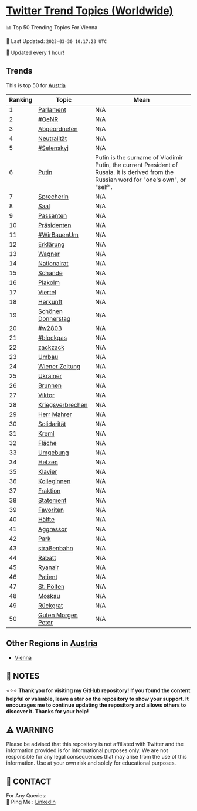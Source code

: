 [Twitter Trend Topics (Worldwide)](https://github.com/ErcinDedeoglu/Twitter-Trend-Topics)
==========


📊 Top 50 Trending Topics For Vienna

📆 Last Updated: `2023-03-30 10:17:23 UTC`

🔧 Updated every 1 hour!


## Trends

This is top 50 for [Austria](</Austria>)

| Ranking | Topic | Mean |
| ------- | ------------ | ------------ |
| 1 | [Parlament](http://twitter.com/search?q=Parlament) | N/A |
| 2 | [#OeNR](http://twitter.com/search?q=%23OeNR) | N/A |
| 3 | [Abgeordneten](http://twitter.com/search?q=Abgeordneten) | N/A |
| 4 | [Neutralität](http://twitter.com/search?q=Neutralit%c3%a4t) | N/A |
| 5 | [#Selenskyj](http://twitter.com/search?q=%23Selenskyj) | N/A |
| 6 | [Putin](http://twitter.com/search?q=Putin) | Putin is the surname of Vladimir Putin, the current President of Russia. It is derived from the Russian word for "one's own", or "self". |
| 7 | [Sprecherin](http://twitter.com/search?q=Sprecherin) | N/A |
| 8 | [Saal](http://twitter.com/search?q=Saal) | N/A |
| 9 | [Passanten](http://twitter.com/search?q=Passanten) | N/A |
| 10 | [Präsidenten](http://twitter.com/search?q=Pr%c3%a4sidenten) | N/A |
| 11 | [#WirBauenUm](http://twitter.com/search?q=%23WirBauenUm) | N/A |
| 12 | [Erklärung](http://twitter.com/search?q=Erkl%c3%a4rung) | N/A |
| 13 | [Wagner](http://twitter.com/search?q=Wagner) | N/A |
| 14 | [Nationalrat](http://twitter.com/search?q=Nationalrat) | N/A |
| 15 | [Schande](http://twitter.com/search?q=Schande) | N/A |
| 16 | [Plakolm](http://twitter.com/search?q=Plakolm) | N/A |
| 17 | [Viertel](http://twitter.com/search?q=Viertel) | N/A |
| 18 | [Herkunft](http://twitter.com/search?q=Herkunft) | N/A |
| 19 | [Schönen Donnerstag](http://twitter.com/search?q=Sch%c3%b6nen+Donnerstag) | N/A |
| 20 | [#w2803](http://twitter.com/search?q=%23w2803) | N/A |
| 21 | [#blockgas](http://twitter.com/search?q=%23blockgas) | N/A |
| 22 | [zackzack](http://twitter.com/search?q=zackzack) | N/A |
| 23 | [Umbau](http://twitter.com/search?q=Umbau) | N/A |
| 24 | [Wiener Zeitung](http://twitter.com/search?q=Wiener+Zeitung) | N/A |
| 25 | [Ukrainer](http://twitter.com/search?q=Ukrainer) | N/A |
| 26 | [Brunnen](http://twitter.com/search?q=Brunnen) | N/A |
| 27 | [Viktor](http://twitter.com/search?q=Viktor) | N/A |
| 28 | [Kriegsverbrechen](http://twitter.com/search?q=Kriegsverbrechen) | N/A |
| 29 | [Herr Mahrer](http://twitter.com/search?q=Herr+Mahrer) | N/A |
| 30 | [Solidarität](http://twitter.com/search?q=Solidarit%c3%a4t) | N/A |
| 31 | [Kreml](http://twitter.com/search?q=Kreml) | N/A |
| 32 | [Fläche](http://twitter.com/search?q=Fl%c3%a4che) | N/A |
| 33 | [Umgebung](http://twitter.com/search?q=Umgebung) | N/A |
| 34 | [Hetzen](http://twitter.com/search?q=Hetzen) | N/A |
| 35 | [Klavier](http://twitter.com/search?q=Klavier) | N/A |
| 36 | [Kolleginnen](http://twitter.com/search?q=Kolleginnen) | N/A |
| 37 | [Fraktion](http://twitter.com/search?q=Fraktion) | N/A |
| 38 | [Statement](http://twitter.com/search?q=Statement) | N/A |
| 39 | [Favoriten](http://twitter.com/search?q=Favoriten) | N/A |
| 40 | [Hälfte](http://twitter.com/search?q=H%c3%a4lfte) | N/A |
| 41 | [Aggressor](http://twitter.com/search?q=Aggressor) | N/A |
| 42 | [Park](http://twitter.com/search?q=Park) | N/A |
| 43 | [straßenbahn](http://twitter.com/search?q=stra%c3%9fenbahn) | N/A |
| 44 | [Rabatt](http://twitter.com/search?q=Rabatt) | N/A |
| 45 | [Ryanair](http://twitter.com/search?q=Ryanair) | N/A |
| 46 | [Patient](http://twitter.com/search?q=Patient) | N/A |
| 47 | [St. Pölten](http://twitter.com/search?q=St.+P%c3%b6lten) | N/A |
| 48 | [Moskau](http://twitter.com/search?q=Moskau) | N/A |
| 49 | [Rückgrat](http://twitter.com/search?q=R%c3%bcckgrat) | N/A |
| 50 | [Guten Morgen Peter](http://twitter.com/search?q=Guten+Morgen+Peter) | N/A |



## Other Regions in [Austria](</Austria>)

* [Vienna](</Austria/Vienna.md>)



## 📝 NOTES

⭐⭐⭐ **Thank you for visiting my GitHub repository! If you found the content helpful or valuable, leave a star on the repository to show your support. It encourages me to continue updating the repository and allows others to discover it. Thanks for your help!**


## ⚠️ WARNING

Please be advised that this repository is not affiliated with Twitter and the information provided is for informational purposes only. We are not responsible for any legal consequences that may arise from the use of this information. Use at your own risk and solely for educational purposes.


## 📨 CONTACT

 For Any Queries:  
            🏓 Ping Me : [LinkedIn](https://www.linkedin.com/in/ercindedeoglu/)
